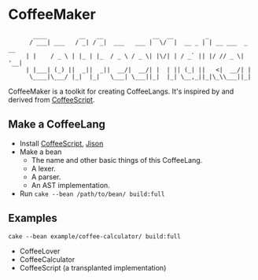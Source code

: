 # CoffeeMaker

```
       ____         __   __              __  __         _
      / ___| ___   / _| / _|  ___   ___ |  \/  |  __ _ | | __ ___  _ __
     | |    / _ \ | |_ | |_  / _ \ / _ \| |\/| | / _` || |/ // _ \| '__|
     | |___| (_) ||  _||  _||  __/|  __/| |  | || (_| ||   <|  __/| |
      \____|\___/ |_|  |_|   \___| \___||_|  |_| \__,_||_|\_\\___||_|
```

CoffeeMaker is a toolkit for creating CoffeeLangs. It's inspired by and derived from [CoffeeScript](https://github.com/jashkenas/coffee-script).

## Make a CoffeeLang

* Install [CoffeeScript](https://github.com/jashkenas/coffee-script), [Jison](https://github.com/zaach/jison)
* Make a bean
    * The name and other basic things of this CoffeeLang.
    * A lexer.
    * A parser.
    * An AST implementation.
* Run `cake --bean /path/to/bean/ build:full`

## Examples

`cake --bean example/coffee-calculator/ build:full`

* CoffeeLover
* CoffeeCalculator
* CoffeeScript (a transplanted implementation)